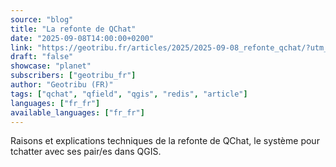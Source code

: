 ```yaml
---
source: "blog"
title: "La refonte de QChat"
date: "2025-09-08T14:00:00+0200"
link: "https://geotribu.fr/articles/2025/2025-09-08_refonte_qchat/?utm_source=rss-feed&utm_medium=RSS&utm_campaign=feed-syndication"
draft: "false"
showcase: "planet"
subscribers: ["geotribu_fr"]
author: "Geotribu (FR)"
tags: ["qchat", "qfield", "qgis", "redis", "article"]
languages: ["fr_fr"]
available_languages: ["fr_fr"]
---
```


Raisons et explications techniques de la refonte de QChat, le système pour tchatter avec ses pair/es dans QGIS.
